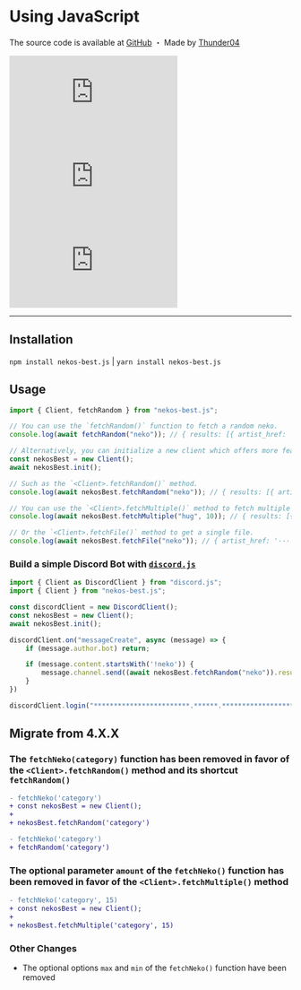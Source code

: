 # Using JavaScript

The source code is available at [GitHub](https://github.com/nekos-best/nekos-best.js) ・ Made by [Thunder04](https://github.com/Thunder04)

[![NekosBest](https://img.shields.io/npm/v/nekos-best.js?color=red&logo=npm&style=flat-square)](https://www.npmjs.com/package/nekos-best.js) [![NekosBest](https://img.shields.io/npm/dm/nekos-best.js?color=red&logo=npm&style=flat-square)](https://www.npmjs.com/package/nekos-best.js) [![NekosBest](https://img.shields.io/github/stars/nekos-best/nekos-best.js?color=yellow&label=Stars&logo=github&style=flat-square)](github.com/nekos-best/nekos-best.js)

---

## Installation

`npm install nekos-best.js` | `yarn install nekos-best.js`

## Usage

```js
import { Client, fetchRandom } from "nekos-best.js";

// You can use the `fetchRandom()` function to fetch a random neko.
console.log(await fetchRandom("neko")); // { results: [{ artist_href: '···', artist_name: '···', source_url: '···', url: 'https://nekos.best/api/v2/neko/0247.png' }] }

// Alternatively, you can initialize a new client which offers more features.
const nekosBest = new Client();
await nekosBest.init();

// Such as the `<Client>.fetchRandom()` method.
console.log(await nekosBest.fetchRandom("neko")); // { results: [{ artist_href: '···', artist_name: '···', source_url: '···', url: 'https://nekos.best/api/v2/neko/0138.png' }] }

// You can use the `<Client>.fetchMultiple()` method to fetch multiple hug GIFs.
console.log(await nekosBest.fetchMultiple("hug", 10)); // { results: [{ artist_href: '···', artist_name: '···', source_url: '···', url: 'https://nekos.best/api/v2/hug/019.gif' }, ···] }

// Or the `<Client>.fetchFile()` method to get a single file.
console.log(await nekosBest.fetchFile("neko")); // { artist_href: '···', ···, data: <Buffer> }
```

### Build a simple Discord Bot with [`discord.js`](https://www.npmjs.com/package/discord.js)

```js
import { Client as DiscordClient } from "discord.js";
import { Client } from "nekos-best.js";

const discordClient = new DiscordClient();
const nekosBest = new Client();
await nekosBest.init();

discordClient.on("messageCreate", async (message) => {
    if (message.author.bot) return;

    if (message.content.startsWith('!neko')) {
        message.channel.send((await nekosBest.fetchRandom("neko")).results[0].url);
    }
})

discordClient.login("************************.******.***************************");
```

## Migrate from 4.X.X

### The `fetchNeko(category)` function has been removed in favor of the `<Client>.fetchRandom()` method and its shortcut `fetchRandom()`

```diff
- fetchNeko('category')
+ const nekosBest = new Client();
+ 
+ nekosBest.fetchRandom('category')
```

```diff
- fetchNeko('category')
+ fetchRandom('category')
```

### The optional parameter `amount` of the `fetchNeko()` function has been removed in favor of the `<Client>.fetchMultiple()` method

```diff
- fetchNeko('category', 15)
+ const nekosBest = new Client();
+ 
+ nekosBest.fetchMultiple('category', 15)
```

### Other Changes

- The optional options `max` and `min` of the `fetchNeko()` function have been removed
